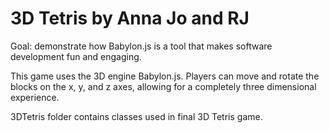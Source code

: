 # 3D Tetris by Anna Jo and RJ
Goal: demonstrate how Babylon.js is a tool that makes software development fun and engaging.

This game uses the 3D engine Babylon.js. Players can move and rotate the blocks on the x, y, and z axes, allowing for a completely three dimensional experience.

3DTetris folder contains classes used in final 3D Tetris game.
